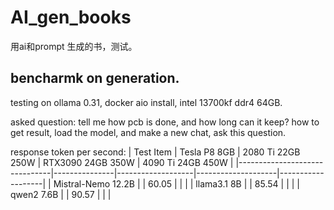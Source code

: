 # AI_gen_books
用ai和prompt 生成的书，测试。


## bencharmk on generation.
testing on ollama 0.31, docker aio install, intel 13700kf ddr4 64GB.

asked question: tell me how pcb is done, and how long can it keep?
how to get result, load the model, and make a new chat, ask this question.

response token per second:
| Test Item                     | Tesla P8 8GB  | 2080 Ti 22GB 250W | RTX3090 24GB 350W  | 4090 Ti 24GB 450W |
|-------------------------------|---------------|-------------------|--------------------|-------------------|
| Mistral-Nemo  12.2B           |               |     60.05            |                    |               | 
| llama3.1 8B                   |               |      85.54            |                |               |
| qwen2 7.6B                    |               |        90.57       |             |               |




